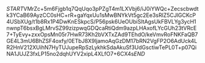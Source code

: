 $START$VMrZc+5m6Fjgb1q7QqUqo3pPZgT4m1LXVbj6/iJ0iYWQc+Zecscbwdtk3YCaB69AyzCC0sHC+rR+gaYqxUu1sMwBNYkVt5gc2Ee3sRlZ5CJlGCKcP4USbXUg/t1b8Rx1P4DwKnESkpcS/P56psk6UeOUbiSItAgsUkFBVLYg3ycH1nwnpT6bsxBgLMrvSZ99zizpwqGDQcaRtiQdm9azpLHAxofLYcGUh23tVRcE7+TyEvy+zxxOpsMn05r7HwR73Kh2bVXTxZAd9TEhdO/keVmvRoFNKFaQB7GE4L3mU6BhZSF4oxfy/0ETbJ8X9ljamoAqGzDM17bRN2VgFP2O6AdUck4LR2HnV212XUihN7HyTUJupeRpSzLykhkSdaAkuSf3UdGsctiwTePL0T+p07QiNA1JUJZ3fxLP15no2dqhUYV2xipL4XLfO7+6CX4s$END$